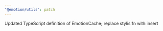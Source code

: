 ```yaml
---
'@emotion/utils': patch
---
```


Updated TypeScript definition of EmotionCache; replace stylis fn with insert
